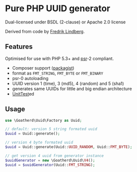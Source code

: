 Pure PHP UUID generator
=======================

Dual-licensed under BSDL (2-clause) or Apache 2.0 license 

Derived from code by [Fredrik Lindberg](https://github.com/fredriklindberg).

Features
--------

Optimised for use with PHP 5.3+ and [psr](https://github.com/php-fig/fig-standards/tree/master/accepted)-2 compliant.

* Composer support ([packagist](https://packagist.org/packages/goatherd/goatherd-library-uuid))
* format as `FMT_STRING`, `FMT_BYTE` or `FMT_BINARY`
* psr-0 autoloading
* UUID version 1 (time), 3 (md5), 4 (random) and 5 (sha1)
* generates same UUIDs for little and big endian architecture
* [UnitTest](http://www.phpunit.de/manual/current/en/index.html)ed

Usage
-----

```php
use \Goatherd\Uuid\Factory as Uuid;

// default: version 5 string formated uuid
$uuid = Uuid::generate();

// version 4 byte formated uuid
$uuid = Uuid::generate(Uuid::UUID_RANDOM, Uuid::FMT_BYTE);

// get version 4 uuid from generator instance
$uuidGenerator = new \Goatherd\Uuid\V4();
$uuid = $uuidGenerator(Uuid::FMT_STRING);
```
